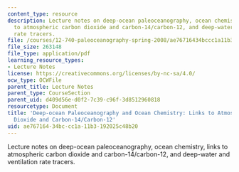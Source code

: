 ```yaml
---
content_type: resource
description: Lecture notes on deep-ocean paleoceanography, ocean chemistry, links
  to atmospheric carbon dioxide and carbon-14/carbon-12, and deep-water and ventilation
  rate tracers.
file: /courses/12-740-paleoceanography-spring-2008/ae76716434bccc1a11b3192025c48b20_lec09.pdf
file_size: 263148
file_type: application/pdf
learning_resource_types:
- Lecture Notes
license: https://creativecommons.org/licenses/by-nc-sa/4.0/
ocw_type: OCWFile
parent_title: Lecture Notes
parent_type: CourseSection
parent_uid: d409d56e-d0f2-7c39-c96f-3d8512960818
resourcetype: Document
title: 'Deep-ocean Paleoceanography and Ocean Chemistry: Links to Atmospheric Carbon
  Dioxide and Carbon-14/Carbon-12'
uid: ae767164-34bc-cc1a-11b3-192025c48b20
---
```

Lecture notes on deep-ocean paleoceanography, ocean chemistry, links to atmospheric carbon dioxide and carbon-14/carbon-12, and deep-water and ventilation rate tracers.